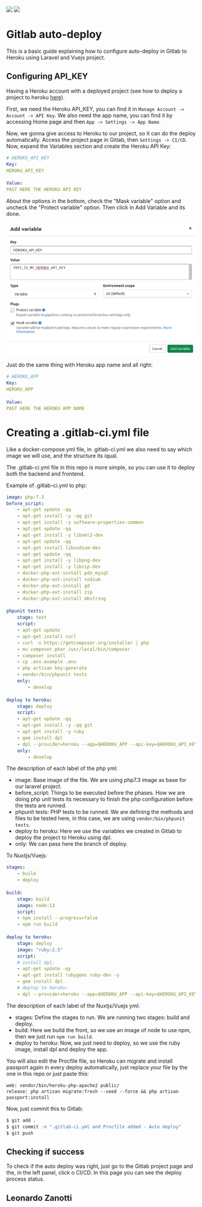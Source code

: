 <div style="width: 600px; display: block">
    <img src="https://docs.gitlab.com/12.10/assets/images/gitlab-logo.svg" width=250>
    <img src="https://pbs.twimg.com/profile_images/700084762799550464/dbPz0Wiw.png" width=250>
</div>


# Gitlab auto-deploy

This is a basic guide explaining how to configure auto-deploy in Gitlab to Heroku using Laravel and Vuejs project.

## Configuring API_KEY
Having a Heroku account with a deployed project (see how to deploy a project to heroku [here](https://github.com/LeonardoZanotti/heroku-deploy)).

First, we need the Heroku API_KEY, you can find it in `Manage Account -> Account -> API Key`. We also need the app name, you can find it by accessing Home page and then `App -> Settings -> App Name`.

Now, we gonna give access to Heroku to our project, so it can do the deploy automatically. Access the project page in Gitlab, then `Settings -> CI/CD`. Now, expand the Variables section and create the Heroku API Key:

```yml
# HEROKU_API_KEY
Key:
HEROKU_API_KEY

Value:
PAST HERE THE HEROKU API KEY
```

About the options in the bottom, check the "Mask variable" option and uncheck the "Protect variable" option. Then click in Add Variable and its done.

![](add_variable.png)

Just do the same thing with Heroku app name and all right:

```yml
# HEROKU_APP
Key:
HEROKU_APP

Value:
PAST HERE THE HEROKU APP NAME
```


# Creating a .gitlab-ci.yml file

Like a docker-compose.yml file, in .gitlab-ci.yml we also need to say which image we will use, and the structure its iqual.

The .gitlab-ci.yml file in this repo is more simple, so you can use it to deploy both the backend and frontend.

Example of .gitlab-ci.yml to php:
```yml
image: php:7.3
before_script:
    - apt-get update -qq
    - apt-get install -y -qq git
    - apt-get install -y software-properties-common
    - apt-get update -qq
    - apt-get install -y libxml2-dev
    - apt-get update -qq
    - apt-get install libsodium-dev
    - apt-get update -qq
    - apt-get install -y libpng-dev
    - apt-get install -y libzip-dev
    - docker-php-ext-install pdo_mysql
    - docker-php-ext-install sodium
    - docker-php-ext-install gd
    - docker-php-ext-install zip
    - docker-php-ext-install mbstring

phpunit tests:
    stage: test
    script:
    - apt-get update
    - apt-get install curl
    - curl -s https://getcomposer.org/installer | php
    - mv composer.phar /usr/local/bin/composer
    - composer install
    - cp .env.example .env
    - php artisan key:generate
    - vendor/bin/phpunit tests
    only:
        - develop

deploy to heroku:
    stage: deploy
    script:
    - apt-get update -qq
    - apt-get install -y -qq git
    - apt-get install -y ruby
    - gem install dpl
    - dpl --provider=heroku --app=$HEROKU_APP --api-key=$HEROKU_API_KEY
    only:
        - develop
```

The description of each label of the php yml:
- image: Base image of the file. We are using php7.3 image as base for our laravel project.
- before_script: Things to be executed before the phases. How we are doing php unit tests its necessary to finish the php configuration before the tests are runned.
- phpunit tests: PHP tests to be runned. We are defining the methods and files to be tested here, in this case, we are using `vendor/bin/phpunit tests`.
- deploy to heroku: Here we use the variables we created in Gitlab to deploy the project to Heroku using dpl.
- only: We can pass here the branch of deploy.
  
To Nuxtjs/Vuejs:
```yml
stages:
    - build
    - deploy

build:
    stage: build
    image: node:13
    script:
    - npm install --progress=false
    - npm run build

deploy to heroku:
    stage: deploy
    image: "ruby:2.5"
    script:
    # install dpl:
    - apt-get update -qy
    - apt-get install rubygems ruby-dev -y
    - gem install dpl
    # deploy to heroku:
    - dpl --provider=heroku --app=$HEROKU_APP --api-key=$HEROKU_API_KEY --skip_cleanupenvironment
```

The description of each label of the Nuxtjs/Vuejs yml:
- stages: Define the stages to run. We are running two stages: build and deploy.
- build: Here we build the front, so we use an image of node to use npm, then we just run `npm run build`.
- deploy to heroku: Now, we just need to deploy, so we use the ruby image, install dpl and deploy the app.

You will also edit the Procfile file, so Heroku can migrate and install passport again in every deploy automatically, just replace your file by the one in this repo or just paste this:
```
web: vendor/bin/heroku-php-apache2 public/
release: php artisan migrate:fresh --seed --force && php artisan passport:install
```

Now, just commit this to Gitlab:
```bash
$ git add .
$ git commit -m ".gitlab-ci.yml and Procfile added - Auto deploy"
$ git push
```

## Checking if success
To check if the auto deploy was right, just go to the Gitlab project page and the, in the left panel, click o CI/CD. In this page you can see the deploy process status.

## Leonardo Zanotti